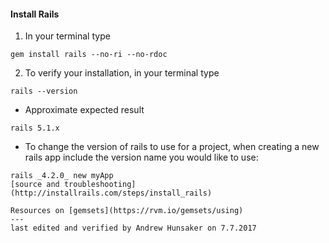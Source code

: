 #### Install Rails

1. In your terminal type
```
gem install rails --no-ri --no-rdoc
```
2. To verify your installation, in your terminal type
```
rails --version
```
* Approximate expected result
```
rails 5.1.x
```
* To change the version of rails to use for a project, when creating a new rails app include the version name you would like to use:
```
rails _4.2.0_ new myApp
[source and troubleshooting](http://installrails.com/steps/install_rails)

Resources on [gemsets](https://rvm.io/gemsets/using) 
---
last edited and verified by Andrew Hunsaker on 7.7.2017
